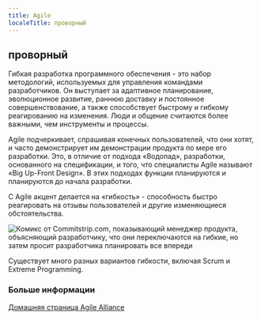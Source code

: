 ```yaml
---
title: Agile
localeTitle: проворный
---
```

## проворный

Гибкая разработка программного обеспечения - это набор методологий, используемых для управления командами разработчиков. Он выступает за адаптивное планирование, эволюционное развитие, раннюю доставку и постоянное совершенствование, а также способствует быстрому и гибкому реагированию на изменения. Люди и общение считаются более важными, чем инструменты и процессы.

Agile подчеркивает, спрашивая конечных пользователей, что они хотят, и часто демонстрирует им демонстрации продукта по мере его разработки. Это, в отличие от подхода «Водопад», разработки, основанного на спецификации, и того, что специалисты Agile называют «Big Up-Front Design». В этих подходах функции планируются и планируются до начала разработки.

С Agile акцент делается на «гибкость» - способность быстро реагировать на отзывы пользователей и другие изменяющиеся обстоятельства.

![Комикс от Commitstrip.com, показывающий менеджер продукта, объясняющий разработчику, что они переключаются на гибкие, но затем просит разработчика планировать все впереди](https://www.commitstrip.com/wp-content/uploads/2017/01/Strip-Budegt-fixe-pour-projet-flexible-english650-final.jpg)

Существует много разных вариантов гибкости, включая Scrum и Extreme Programming.

### Больше информации

[Домашняя страница Agile Alliance](https://www.agilealliance.org/)